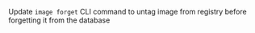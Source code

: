 Update `image forget` CLI command to untag image from registry before forgetting it from the database